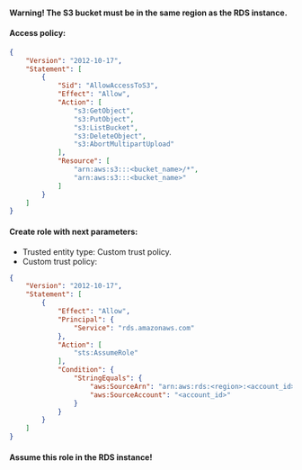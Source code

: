 #### Warning! The S3 bucket must be in the same region as the RDS instance.
#### Access policy:
```json
{
    "Version": "2012-10-17",
    "Statement": [
        {
            "Sid": "AllowAccessToS3",
            "Effect": "Allow",
            "Action": [
                "s3:GetObject",
                "s3:PutObject",
                "s3:ListBucket",
                "s3:DeleteObject",
                "s3:AbortMultipartUpload"
            ],
            "Resource": [
                "arn:aws:s3:::<bucket_name>/*",
                "arn:aws:s3:::<bucket_name>"
            ]
        }
    ]
}
```

#### Create role with next parameters:
- Trusted entity type: Custom trust policy.
- Custom trust policy:
```json
{
    "Version": "2012-10-17",
    "Statement": [
        {
            "Effect": "Allow",
            "Principal": {
                "Service": "rds.amazonaws.com"
            },
            "Action": [
                "sts:AssumeRole"
            ],
            "Condition": {
                "StringEquals": {
                    "aws:SourceArn": "arn:aws:rds:<region>:<account_id>:db:<db_instance>",
                    "aws:SourceAccount": "<account_id>"
                }
            }
        }
    ]
}
```

#### Assume this role in the RDS instance!
